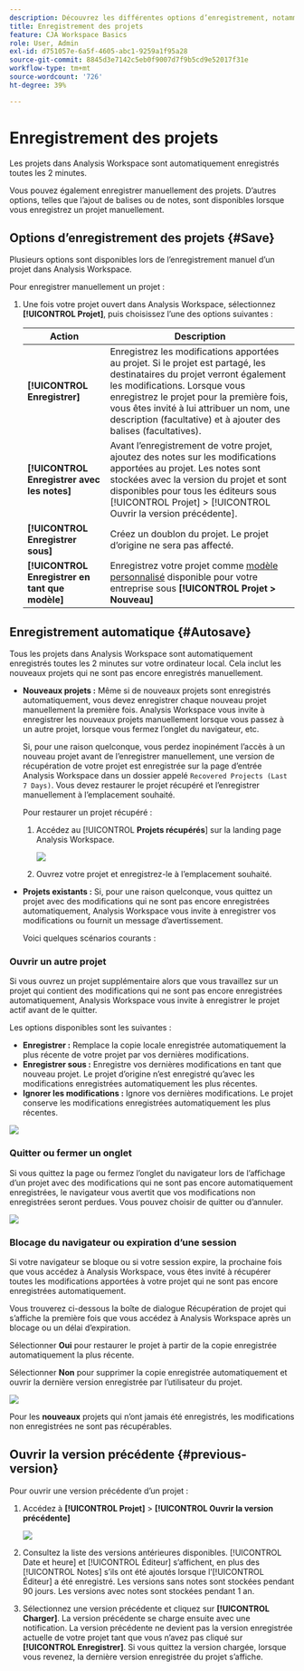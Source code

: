 ```yaml
---
description: Découvrez les différentes options d’enregistrement, notamment l’enregistrement automatique, l’enregistrement sous, l’enregistrement en tant que modèle et ouvrez les versions précédentes.
title: Enregistrement des projets
feature: CJA Workspace Basics
role: User, Admin
exl-id: d751057e-6a5f-4605-abc1-9259a1f95a28
source-git-commit: 8845d3e7142c5eb0f9007d7f9b5cd9e52017f31e
workflow-type: tm+mt
source-wordcount: '726'
ht-degree: 39%

---
```


# Enregistrement des projets

Les projets dans Analysis Workspace sont automatiquement enregistrés toutes les 2 minutes.

Vous pouvez également enregistrer manuellement des projets. D’autres options, telles que l’ajout de balises ou de notes, sont disponibles lorsque vous enregistrez un projet manuellement.

## Options d’enregistrement des projets {#Save}

Plusieurs options sont disponibles lors de l’enregistrement manuel d’un projet dans Analysis Workspace.

Pour enregistrer manuellement un projet :

1. Une fois votre projet ouvert dans Analysis Workspace, sélectionnez **[!UICONTROL Projet]**, puis choisissez l’une des options suivantes :

   | Action | Description |
   |---|---| 
   | **[!UICONTROL Enregistrer]** | Enregistrez les modifications apportées au projet. Si le projet est partagé, les destinataires du projet verront également les modifications. Lorsque vous enregistrez le projet pour la première fois, vous êtes invité à lui attribuer un nom, une description (facultative) et à ajouter des balises (facultatives). |
   | **[!UICONTROL Enregistrer avec les notes]** | Avant l’enregistrement de votre projet, ajoutez des notes sur les modifications apportées au projet. Les notes sont stockées avec la version du projet et sont disponibles pour tous les éditeurs sous [!UICONTROL Projet] > [!UICONTROL Ouvrir la version précédente]. |
   | **[!UICONTROL Enregistrer sous]** | Créez un doublon du projet. Le projet d’origine ne sera pas affecté. |
   | **[!UICONTROL Enregistrer en tant que modèle]** | Enregistrez votre projet comme [modèle personnalisé](https://experienceleague.adobe.com/docs/analytics/analyze/analysis-workspace/build-workspace-project/starter-projects.html?lang=fr) disponible pour votre entreprise sous **[!UICONTROL Projet > Nouveau]** |

## Enregistrement automatique {#Autosave}

Tous les projets dans Analysis Workspace sont automatiquement enregistrés toutes les 2 minutes sur votre ordinateur local. Cela inclut les nouveaux projets qui ne sont pas encore enregistrés manuellement.

* **Nouveaux projets :** Même si de nouveaux projets sont enregistrés automatiquement, vous devez enregistrer chaque nouveau projet manuellement la première fois. Analysis Workspace vous invite à enregistrer les nouveaux projets manuellement lorsque vous passez à un autre projet, lorsque vous fermez l’onglet du navigateur, etc.

   Si, pour une raison quelconque, vous perdez inopinément l’accès à un nouveau projet avant de l’enregistrer manuellement, une version de récupération de votre projet est enregistrée sur la page d’entrée Analysis Workspace dans un dossier appelé `Recovered Projects (Last 7 Days)`. Vous devez restaurer le projet récupéré et l’enregistrer manuellement à l’emplacement souhaité.

   Pour restaurer un projet récupéré :

   1. Accédez au [!UICONTROL **Projets récupérés**] sur la landing page Analysis Workspace.

      ![](assets/recovered-folder.png)

   1. Ouvrez votre projet et enregistrez-le à l’emplacement souhaité.


* **Projets existants :** Si, pour une raison quelconque, vous quittez un projet avec des modifications qui ne sont pas encore enregistrées automatiquement, Analysis Workspace vous invite à enregistrer vos modifications ou fournit un message d’avertissement.

   Voici quelques scénarios courants :

### Ouvrir un autre projet

Si vous ouvrez un projet supplémentaire alors que vous travaillez sur un projet qui contient des modifications qui ne sont pas encore enregistrées automatiquement, Analysis Workspace vous invite à enregistrer le projet actif avant de le quitter.

Les options disponibles sont les suivantes :

* **Enregistrer :** Remplace la copie locale enregistrée automatiquement la plus récente de votre projet par vos dernières modifications.
* **Enregistrer sous :** Enregistre vos dernières modifications en tant que nouveau projet. Le projet d’origine n’est enregistré qu’avec les modifications enregistrées automatiquement les plus récentes.
* **Ignorer les modifications :** Ignore vos dernières modifications. Le projet conserve les modifications enregistrées automatiquement les plus récentes.

![](assets/existing-save.png)

### Quitter ou fermer un onglet

Si vous quittez la page ou fermez l’onglet du navigateur lors de l’affichage d’un projet avec des modifications qui ne sont pas encore automatiquement enregistrées, le navigateur vous avertit que vos modifications non enregistrées seront perdues. Vous pouvez choisir de quitter ou d’annuler.

![](assets/browser-image.png)

### Blocage du navigateur ou expiration d’une session

Si votre navigateur se bloque ou si votre session expire, la prochaine fois que vous accédez à Analysis Workspace, vous êtes invité à récupérer toutes les modifications apportées à votre projet qui ne sont pas encore enregistrées automatiquement.

Vous trouverez ci-dessous la boîte de dialogue Récupération de projet qui s’affiche la première fois que vous accédez à Analysis Workspace après un blocage ou un délai d’expiration.

Sélectionner **Oui** pour restaurer le projet à partir de la copie enregistrée automatiquement la plus récente.

Sélectionner **Non** pour supprimer la copie enregistrée automatiquement et ouvrir la dernière version enregistrée par l’utilisateur du projet.

![](assets/project-recovery.png)

Pour les **nouveaux** projets qui n’ont jamais été enregistrés, les modifications non enregistrées ne sont pas récupérables.

## Ouvrir la version précédente {#previous-version}

Pour ouvrir une version précédente d’un projet :

1. Accédez à **[!UICONTROL Projet]** > **[!UICONTROL Ouvrir la version précédente]**

   ![](assets/previous-versions.png)

1. Consultez la liste des versions antérieures disponibles.
   [!UICONTROL Date et heure] et [!UICONTROL Éditeur] s’affichent, en plus des [!UICONTROL Notes] s’ils ont été ajoutés lorsque l’[!UICONTROL Éditeur] a été enregistré. Les versions sans notes sont stockées pendant 90 jours. Les versions avec notes sont stockées pendant 1 an.
1. Sélectionnez une version précédente et cliquez sur **[!UICONTROL Charger]**.
La version précédente se charge ensuite avec une notification. La version précédente ne devient pas la version enregistrée actuelle de votre projet tant que vous n’avez pas cliqué sur **[!UICONTROL Enregistrer]**. Si vous quittez la version chargée, lorsque vous revenez, la dernière version enregistrée du projet s’affiche.
